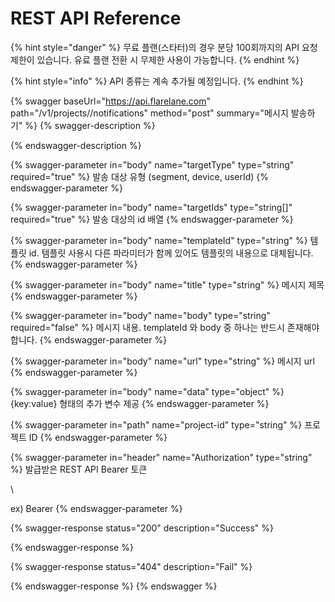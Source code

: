 # REST API Reference

{% hint style="danger" %}
무료 플랜(스타터)의 경우 분당 100회까지의 API 요청 제한이 있습니다. 유료 플랜 전환 시 무제한 사용이 가능합니다.
{% endhint %}

{% hint style="info" %}
API 종류는 계속 추가될 예정입니다.
{% endhint %}

{% swagger baseUrl="https://api.flarelane.com" path="/v1/projects/<project-id>/notifications" method="post" summary="메시지 발송하기" %}
{% swagger-description %}

{% endswagger-description %}

{% swagger-parameter in="body" name="targetType" type="string" required="true" %}
발송 대상 유형 (segment, device, userId)
{% endswagger-parameter %}

{% swagger-parameter in="body" name="targetIds" type="string[]" required="true" %}
발송 대상의 id 배열
{% endswagger-parameter %}

{% swagger-parameter in="body" name="templateId" type="string" %}
템플릿 id. 템플릿 사용시 다른 파라미터가 함께 있어도 템플릿의 내용으로 대체됩니다.
{% endswagger-parameter %}

{% swagger-parameter in="body" name="title" type="string" %}
메시지 제목
{% endswagger-parameter %}

{% swagger-parameter in="body" name="body" type="string" required="false" %}
메시지 내용. templateId 와 body 중 하나는 반드시 존재해야 합니다.
{% endswagger-parameter %}

{% swagger-parameter in="body" name="url" type="string" %}
메시지 url
{% endswagger-parameter %}

{% swagger-parameter in="body" name="data" type="object" %}
{key:value} 형태의 추가 변수 제공
{% endswagger-parameter %}

{% swagger-parameter in="path" name="project-id" type="string" %}
프로젝트 ID
{% endswagger-parameter %}

{% swagger-parameter in="header" name="Authorization" type="string" %}
발급받은 REST API Bearer 토큰 

\


ex) Bearer <bearer-token>
{% endswagger-parameter %}

{% swagger-response status="200" description="Success" %}

{% endswagger-response %}

{% swagger-response status="404" description="Fail" %}

{% endswagger-response %}
{% endswagger %}
